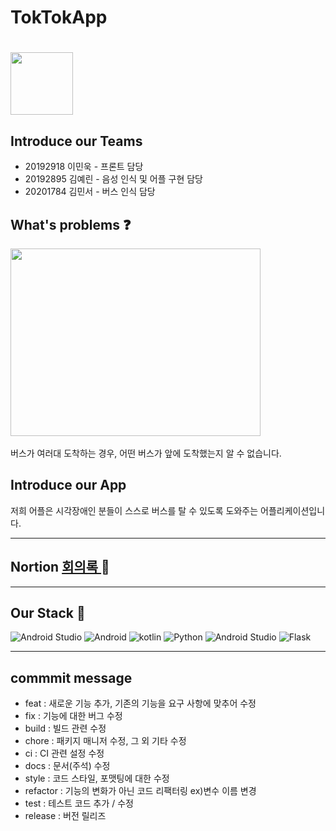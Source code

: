 # TokTokApp 
# <img src="https://github.com/TokTokBus/TokTokApp/assets/55822543/9a0ab241-3de9-4d36-b0de-05497c7938ad" width="100" height="100"/>
## Introduce our Teams
  * 20192918 이민욱 - 프론트 담당
  * 20192895 김예린 - 음성 인식 및 어플 구현 담당
  * 20201784 김민서 - 버스 인식 담당
## What's problems :question:
<img src="https://github.com/TokTokBus/TokTokApp/assets/55822543/6f512496-2e03-45c7-9610-8ee402fcd731" width="400" height="300"/> <br>
<br>
버스가 여러대 도착하는 경우, 어떤 버스가 앞에 도착했는지 알 수 없습니다.

## Introduce our App 
저희 어플은 시각장애인 분들이 스스로 버스를 탈 수 있도록 도와주는 어플리케이션입니다. 
* * *
## Nortion [ 회의록 ](https://www.notion.so/2023-opensource-795329d934ac4c6d862488ab9f6dcea1) :page_facing_up:
* * *
## Our Stack :eyes:
<img alt="Android Studio" src ="https://img.shields.io/badge/GitHub-181717.svg?&style=for-the-badge&logo=GitHub&logoColor=white"/> <img alt="Android" src ="https://img.shields.io/badge/Android-3DDC84.svg?&style=for-the-badge&logo=Android&logoColor=white"/> <img alt="kotlin" src ="https://img.shields.io/badge/Kotlin-7F52FF.svg?&style=for-the-badge&logo=Kotlin&logoColor=white"/> <img alt="Python" src ="https://img.shields.io/badge/Python-3776AB.svg?&style=for-the-badge&logo=Python&logoColor=white"/> <img alt="Android Studio" src ="https://img.shields.io/badge/Android Studio-3DDC84.svg?&style=for-the-badge&logo=Android Studio&logoColor=white"/> <img alt="Flask" src ="https://img.shields.io/badge/Flask-000000.svg?&style=for-the-badge&logo=Flask&logoColor=white"/>

* * *
## commmit message
- feat : 새로운 기능 추가, 기존의 기능을 요구 사항에 맞추어 수정
- fix : 기능에 대한 버그 수정
- build : 빌드 관련  수정
- chore : 패키지 매니저 수정, 그 외 기타 수정
- ci : CI 관련 설정 수정
- docs : 문서(주석) 수정
- style : 코드 스타일, 포맷팅에 대한 수정
- refactor : 기능의 변화가 아닌 코드 리팩터링 ex)변수 이름 변경
- test : 테스트 코드 추가 / 수정
- release : 버전 릴리즈 
